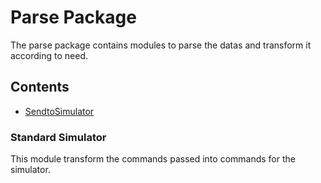 # Parse Package

The parse package contains modules to parse the datas and transform it according to need.

## Contents

- [SendtoSimulator](#sndslr)

<a name="sndslr"></a>

### Standard Simulator

This module transform the commands passed into commands for the simulator.